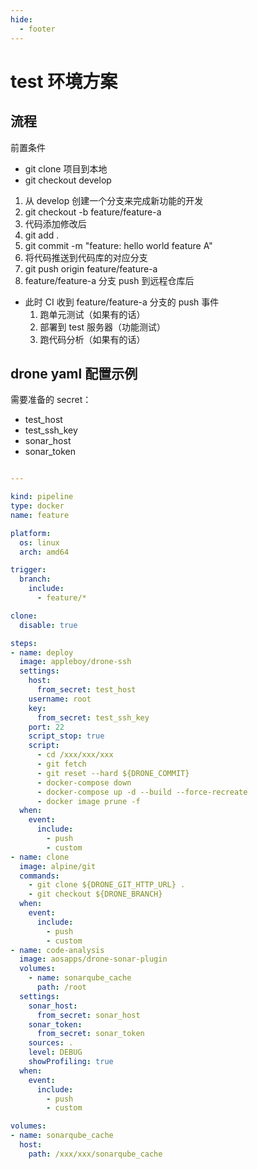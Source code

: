 ```yaml
---
hide:
  - footer
---
```


# test 环境方案

## 流程

前置条件
- git clone 项目到本地
- git checkout develop

1. 从 develop 创建一个分支来完成新功能的开发 
  1. git checkout -b feature/feature-a
2. 代码添加修改后
  1. git add . 
  2. git commit -m "feature: hello world feature A"
3. 将代码推送到代码库的对应分支
  1. git push origin feature/feature-a
4. feature/feature-a 分支 push 到远程仓库后
  - 此时 CI 收到 feature/feature-a 分支的 push 事件
    1. 跑单元测试（如果有的话）
    2. 部署到 test 服务器（功能测试）
    3. 跑代码分析（如果有的话）


## drone yaml 配置示例

需要准备的 secret：

- test_host
- test_ssh_key
- sonar_host
- sonar_token

```yaml

---

kind: pipeline
type: docker
name: feature

platform:
  os: linux
  arch: amd64

trigger:
  branch:
    include:
      - feature/*

clone:
  disable: true

steps:
- name: deploy
  image: appleboy/drone-ssh
  settings:
    host:
      from_secret: test_host
    username: root
    key:
      from_secret: test_ssh_key
    port: 22
    script_stop: true
    script:
      - cd /xxx/xxx/xxx
      - git fetch
      - git reset --hard ${DRONE_COMMIT}
      - docker-compose down
      - docker-compose up -d --build --force-recreate
      - docker image prune -f
  when:
    event:
      include:
        - push
        - custom
- name: clone
  image: alpine/git
  commands:
    - git clone ${DRONE_GIT_HTTP_URL} .
    - git checkout ${DRONE_BRANCH}
  when:
    event:
      include:
        - push
        - custom
- name: code-analysis
  image: aosapps/drone-sonar-plugin
  volumes:
    - name: sonarqube_cache
      path: /root
  settings:
    sonar_host:
      from_secret: sonar_host
    sonar_token:
      from_secret: sonar_token
    sources: .
    level: DEBUG
    showProfiling: true
  when:
    event:
      include:
        - push
        - custom

volumes:
- name: sonarqube_cache
  host:
    path: /xxx/xxx/sonarqube_cache
```